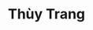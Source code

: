 ---
layout: album_gallery
resource: instagram
title: "Thùy Trang"
description: "Instagram albums of Thùy Trang</br>. Username: _imnotteee"
active: gallery
images:
- image_path: /imnotteee/0/20230706_174404_358046865_212122895130147_3465706036350743692_n.jpg
  gallery-folder: /gallery/imnotteee/0/
  gallery-name: 0
  gallery-date: April 2025
- image_path: /imnotteee/1/20240824_203933_457005593_1018403343068485_4225342902933661392_n.jpg
  gallery-folder: /gallery/imnotteee/1/
  gallery-name: 1
  gallery-date: April 2025
- image_path: /imnotteee/3/20250115_222458_473807832_1081504000329101_7923852432717982696_n.jpg
  gallery-folder: /gallery/imnotteee/3/
  gallery-name: 3
  gallery-date: April 2025
---